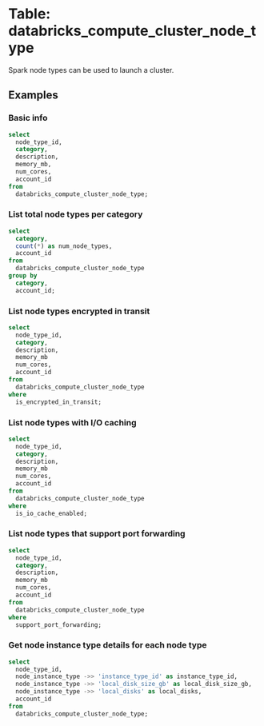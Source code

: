 # Table: databricks_compute_cluster_node_type

Spark node types can be used to launch a cluster.

## Examples

### Basic info

```sql
select
  node_type_id,
  category,
  description,
  memory_mb,
  num_cores,
  account_id
from
  databricks_compute_cluster_node_type;
```

### List total node types per category

```sql
select
  category,
  count(*) as num_node_types,
  account_id
from
  databricks_compute_cluster_node_type
group by
  category,
  account_id;
```

### List node types encrypted in transit

```sql
select
  node_type_id,
  category,
  description,
  memory_mb
  num_cores,
  account_id
from
  databricks_compute_cluster_node_type
where
  is_encrypted_in_transit;
```

### List node types with I/O caching

```sql
select
  node_type_id,
  category,
  description,
  memory_mb
  num_cores,
  account_id
from
  databricks_compute_cluster_node_type
where
  is_io_cache_enabled;
```

### List node types that support port forwarding

```sql
select
  node_type_id,
  category,
  description,
  memory_mb
  num_cores,
  account_id
from
  databricks_compute_cluster_node_type
where
  support_port_forwarding;
```

### Get node instance type details for each node type

```sql
select
  node_type_id,
  node_instance_type ->> 'instance_type_id' as instance_type_id,
  node_instance_type ->> 'local_disk_size_gb' as local_disk_size_gb,
  node_instance_type ->> 'local_disks' as local_disks,
  account_id
from
  databricks_compute_cluster_node_type;
```
